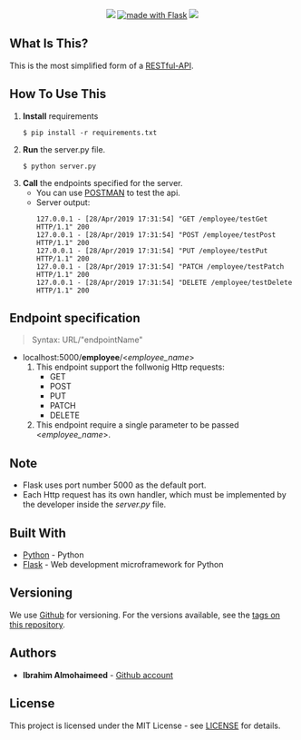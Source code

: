 <p align="center">
    
  <a href="https://opensource.org/licenses/mit-license.php" alt="Contributors">
        <img src="https://badges.frapsoft.com/os/mit/mit.svg?v=103" /></a>
  <a href="http://flask.pocoo.org/"><img src="http://flask.pocoo.org/static/badges/made-with-flask-s.png"
   border="0"
   alt="made with Flask"
   title="made with Flask"></a>
  <a href="https://github.com/" alt="Contributors">
        <img src="https://aleen42.github.io/badges/src/github.svg" /></a>
</p>

## What Is This?
This is the most simplified form of a [RESTful-API](https://en.wikipedia.org/wiki/Representational_state_transfer).

## How To Use This
1. **Install** requirements
    ```console
    $ pip install -r requirements.txt
    ```
2. **Run** the server.py file.
    ```console
    $ python server.py
    ```
3. **Call** the endpoints specified for the server.
    * You can use [POSTMAN](https://www.getpostman.com/) to test the api.
    * Server output:
        ```console
        127.0.0.1 - [28/Apr/2019 17:31:54] "GET /employee/testGet HTTP/1.1" 200 
        127.0.0.1 - [28/Apr/2019 17:31:54] "POST /employee/testPost HTTP/1.1" 200 
        127.0.0.1 - [28/Apr/2019 17:31:54] "PUT /employee/testPut HTTP/1.1" 200 
        127.0.0.1 - [28/Apr/2019 17:31:54] "PATCH /employee/testPatch HTTP/1.1" 200 
        127.0.0.1 - [28/Apr/2019 17:31:54] "DELETE /employee/testDelete HTTP/1.1" 200 
        ```
## Endpoint specification
  > Syntax: URL/"endpointName" 


- localhost:5000/**employee**/<_employee_name_> 
  1. This endpoint support the follwonig Http requests:
      * GET
      * POST
      * PUT
      * PATCH
      * DELETE 
  2. This endpoint require a single parameter to be passed <_employee_name_>.

## Note
  * Flask uses port number 5000 as the default port.
  * Each Http request has its own handler, which must be implemented by the developer inside the _server.py_ file. 

## Built With
* [Python](https://www.python.org/) - Python
* [Flask](http://flask.pocoo.org/) - Web development microframework for Python

## Versioning

We use [Github](https://github.com/) for versioning. For the versions available, see the [tags on this repository](https://github.com/IbrahimNM/BudgetOrganizer/tags).

## Authors

* **Ibrahim Almohaimeed** - [Github account](https://github.com/IbrahimNM)

## License

This project is licensed under the MIT License - see [LICENSE](LICENSE) for details.


